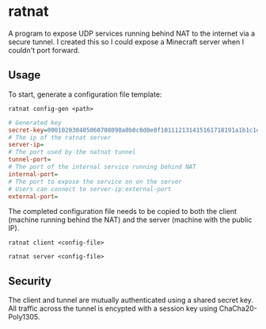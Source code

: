 # ratnat

A program to expose UDP services running behind NAT to the internet via a secure tunnel. I created this so I could expose a Minecraft server when I couldn't port forward.

## Usage

To start, generate a configuration file template:

```shell
ratnat config-gen <path>
```

```ini
# Generated key
secret-key=000102030405060708090a0b0c0d0e0f101112131415161718191a1b1c1d1e1f
# The ip of the ratnat server
server-ip=
# The port used by the natnat tunnel
tunnel-port=
# The port of the internal service running behind NAT
internal-port=
# The port to expose the service on on the server
# Users can connect to server-ip:external-port
external-port=
```

The completed configuration file needs to be copied to both the client (machine running behind the NAT) and the server (machine with the public IP).

```shell
ratnat client <config-file>
```

```shell
ratnat server <config-file>
```

## Security

The client and tunnel are mutually authenticated using a shared secret key. All traffic across the tunnel is encypted with a session key using ChaCha20-Poly1305.
